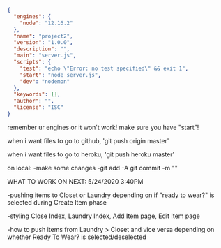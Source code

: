 ```json
{
  "engines": {
    "node": "12.16.2"
  },
  "name": "project2",
  "version": "1.0.0",
  "description": "",
  "main": "server.js",
  "scripts": {
    "test": "echo \"Error: no test specified\" && exit 1",
    "start": "node server.js",
    "dev": "nodemon"
  },
  "keywords": [],
  "author": "",
  "license": "ISC"
}
```

remember ur engines or it won't work! make sure you have "start"!


when i want files to go to github, 'git push origin master'

when i want files to go to heroku, 'git push heroku master'


on local:
    -make some changes
    -git add -A
    git commit -m ""




WHAT TO WORK ON NEXT: 5/24/2020 3:40PM

-pushing items to Closet or Laundry depending on if "ready to wear?" is selected during Create Item phase

-styling Close Index, Laundry Index, Add Item page, Edit Item page

-how to push items from Laundry > Closet and vice versa depending on whether Ready To Wear? is selected/deselected